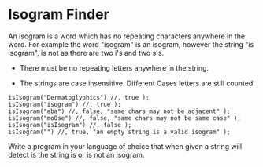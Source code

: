 # Isogram Finder

An isogram is a word which has no repeating characters anywhere in the word. For example the word "isogram" is an isogram, however the string "is isogram", is not as there are two i's and two s's.

- There must be no repeating letters anywhere in the string.

- The strings are case insensitive. Different Cases letters are still counted.

```
isIsogram("Dermatoglyphics") //, true );
isIsogram("isogram") //, true );
isIsogram("aba") //, false, "same chars may not be adjacent" );
isIsogram("moOse") //, false, "same chars may not be same case" );
isIsogram("isIsogram") //, false );
isIsogram("") //, true, "an empty string is a valid isogram" );
```

Write a program in your language of choice that when given a string will detect is the string is or is not an isogram.
